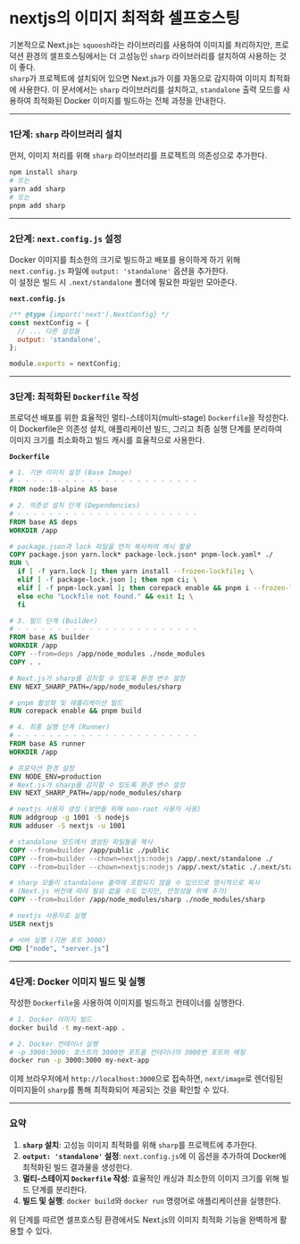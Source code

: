 # nextjs의 이미지 최적화 셀프호스팅

기본적으로 Next.js는 `squoosh`라는 라이브러리를 사용하여 이미지를 처리하지만, 프로덕션 환경의 셀프호스팅에서는 더 고성능인 `sharp` 라이브러리를 설치하여 사용하는 것이 좋다.   
`sharp`가 프로젝트에 설치되어 있으면 Next.js가 이를 자동으로 감지하여 이미지 최적화에 사용한다.
이 문서에서는 `sharp` 라이브러리를 설치하고, `standalone` 출력 모드를 사용하여 최적화된 Docker 이미지를 빌드하는 전체 과정을 안내한다.

---

### 1단계: `sharp` 라이브러리 설치

먼저, 이미지 처리를 위해 `sharp` 라이브러리를 프로젝트의 의존성으로 추가한다.  

```bash
npm install sharp
# 또는
yarn add sharp
# 또는
pnpm add sharp
```

---

### 2단계: `next.config.js` 설정

Docker 이미지를 최소한의 크기로 빌드하고 배포를 용이하게 하기 위해 `next.config.js` 파일에 `output: 'standalone'` 옵션을 추가한다.  
이 설정은 빌드 시 `.next/standalone` 폴더에 필요한 파일만 모아준다.  

**`next.config.js`**
```javascript
/** @type {import('next').NextConfig} */
const nextConfig = {
  // ... 다른 설정들
  output: 'standalone',
};

module.exports = nextConfig;
```

---

### 3단계: 최적화된 `Dockerfile` 작성

프로덕션 배포를 위한 효율적인 멀티-스테이지(multi-stage) `Dockerfile`을 작성한다.   
이 Dockerfile은 의존성 설치, 애플리케이션 빌드, 그리고 최종 실행 단계를 분리하여 이미지 크기를 최소화하고 빌드 캐시를 효율적으로 사용한다.  

**`Dockerfile`**
```dockerfile
# 1. 기본 이미지 설정 (Base Image)
# - - - - - - - - - - - - - - - - - - - - - - -
FROM node:18-alpine AS base

# 2. 의존성 설치 단계 (Dependencies)
# - - - - - - - - - - - - - - - - - - - - - - -
FROM base AS deps
WORKDIR /app

# package.json과 lock 파일을 먼저 복사하여 캐시 활용
COPY package.json yarn.lock* package-lock.json* pnpm-lock.yaml* ./
RUN \
  if [ -f yarn.lock ]; then yarn install --frozen-lockfile; \
  elif [ -f package-lock.json ]; then npm ci; \
  elif [ -f pnpm-lock.yaml ]; then corepack enable && pnpm i --frozen-lockfile; \
  else echo "Lockfile not found." && exit 1; \
  fi

# 3. 빌드 단계 (Builder)
# - - - - - - - - - - - - - - - - - - - - - - -
FROM base AS builder
WORKDIR /app
COPY --from=deps /app/node_modules ./node_modules
COPY . .

# Next.js가 sharp를 감지할 수 있도록 환경 변수 설정
ENV NEXT_SHARP_PATH=/app/node_modules/sharp

# pnpm 활성화 및 애플리케이션 빌드
RUN corepack enable && pnpm build

# 4. 최종 실행 단계 (Runner)
# - - - - - - - - - - - - - - - - - - - - - - -
FROM base AS runner
WORKDIR /app

# 프로덕션 환경 설정
ENV NODE_ENV=production
# Next.js가 sharp를 감지할 수 있도록 환경 변수 설정
ENV NEXT_SHARP_PATH=/app/node_modules/sharp

# nextjs 사용자 생성 (보안을 위해 non-root 사용자 사용)
RUN addgroup -g 1001 -S nodejs
RUN adduser -S nextjs -u 1001

# standalone 모드에서 생성된 파일들을 복사
COPY --from=builder /app/public ./public
COPY --from=builder --chown=nextjs:nodejs /app/.next/standalone ./
COPY --from=builder --chown=nextjs:nodejs /app/.next/static ./.next/static

# sharp 모듈이 standalone 출력에 포함되지 않을 수 있으므로 명시적으로 복사
# (Next.js 버전에 따라 필요 없을 수도 있지만, 안정성을 위해 추가)
COPY --from=builder /app/node_modules/sharp ./node_modules/sharp

# nextjs 사용자로 실행
USER nextjs

# 서버 실행 (기본 포트 3000)
CMD ["node", "server.js"]
```

---

### 4단계: Docker 이미지 빌드 및 실행

작성한 `Dockerfile`을 사용하여 이미지를 빌드하고 컨테이너를 실행한다.

```bash
# 1. Docker 이미지 빌드
docker build -t my-next-app .

# 2. Docker 컨테이너 실행
# -p 3000:3000: 호스트의 3000번 포트를 컨테이너의 3000번 포트와 매핑
docker run -p 3000:3000 my-next-app
```

이제 브라우저에서 `http://localhost:3000`으로 접속하면, `next/image`로 렌더링된 이미지들이 `sharp`를 통해 최적화되어 제공되는 것을 확인할 수 있다.

---

### 요약

1.  **`sharp` 설치**: 고성능 이미지 최적화를 위해 `sharp`를 프로젝트에 추가한다.
2.  **`output: 'standalone'` 설정**: `next.config.js`에 이 옵션을 추가하여 Docker에 최적화된 빌드 결과물을 생성한다.
3.  **멀티-스테이지 `Dockerfile` 작성**: 효율적인 캐싱과 최소한의 이미지 크기를 위해 빌드 단계를 분리한다.
4.  **빌드 및 실행**: `docker build`와 `docker run` 명령어로 애플리케이션을 실행한다.

위 단계를 따르면 셀프호스팅 환경에서도 Next.js의 이미지 최적화 기능을 완벽하게 활용할 수 있다.